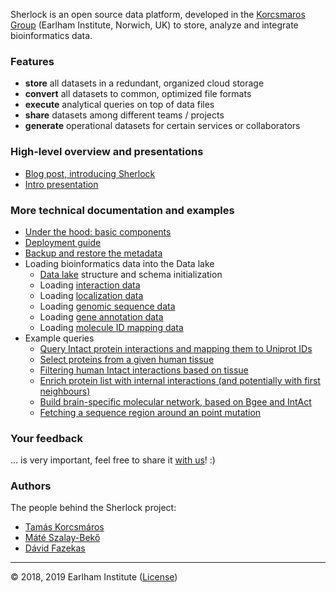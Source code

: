 
Sherlock is an open source data platform, developed in the [Korcsmaros Group](http://www.earlham.ac.uk/korcsmaros-group) (Earlham Institute, Norwich, UK) to store, analyze and integrate bioinformatics data.


### Features
* **store** all datasets in a redundant, organized cloud storage
* **convert** all datasets to common, optimized file formats
* **execute** analytical queries on top of data files
* **share** datasets among different teams / projects
* **generate** operational datasets for certain services or collaborators


### High-level overview and presentations
* [Blog post, introducing Sherlock](http://www.earlham.ac.uk/articles/sherlock-elementary-genomics)
* [Intro presentation](https://docs.google.com/presentation/d/1DjXmMk_MBsZ375u7tQHWIV9Wsnyx-yl2XcmlYWfaFv0/edit?usp=sharing)


### More technical documentation and examples
* [Under the hood: basic components](docs/basic_components.md)
* [Deployment guide](docs/deployment_guide.md)
* [Backup and restore the metadata](docs/backup_restore.md)
* Loading bioinformatics data into the Data lake
  * [Data lake](docs/data_lake.md) structure and schema initialization
  * Loading [interaction data](docs/loaders/load_interaction_data.md)
  * Loading [localization data](docs/loaders/load_localization_data.md)
  * Loading [genomic sequence data](docs/loaders/load_sequence_data.md)
  * Loading [gene annotation data](docs/loaders/load_gene_annotation_data.md)
  * Loading [molecule ID mapping data](docs/loaders/load_mapping_data.md)
* Example queries
  * [Query Intact protein interactions and mapping them to Uniprot IDs](docs/example_queries/simple_mapping.md)
  * [Select proteins from a given human tissue](docs/example_queries/filter_proteins_from_tissue.md)
  * [Filtering human Intact interactions based on tissue](docs/example_queries/filter_interactions_from_tissue.md)
  * [Enrich protein list with internal interactions (and potentially with first neighbours)](docs/example_queries/enrich_protein_list.md)
  * [Build brain-specific molecular network, based on Bgee and IntAct](docs/example_queries/brain_specific_network.md)
  * [Fetching a sequence region around an point mutation](docs/example_queries/sequence_region.md)
  

### Your feedback
... is very important, feel free to share it [with us](http://www.earlham.ac.uk/tamas-korcsmaros)! :)


### Authors
The people behind the Sherlock project:
* [Tamás Korcsmáros](http://www.earlham.ac.uk/tamas-korcsmaros)
* [Máté Szalay-Bekő](http://www.earlham.ac.uk/mate-szalay-beko)
* [Dávid Fazekas](http://www.earlham.ac.uk/david-fazekas)



---
© 2018, 2019 Earlham Institute ([License](docs/sherlock_license.md))